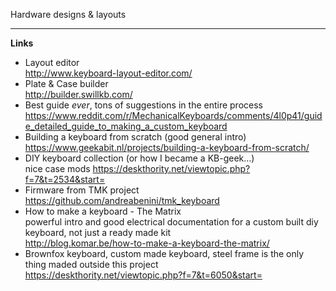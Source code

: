 Hardware designs & layouts

---
**Links**
- Layout editor<br>
  http://www.keyboard-layout-editor.com/
- Plate & Case builder<br>
  http://builder.swillkb.com/
- Best guide *ever*, tons of suggestions in the entire process<br>
  https://www.reddit.com/r/MechanicalKeyboards/comments/4l0p41/guide_detailed_guide_to_making_a_custom_keyboard
- Building a keyboard from scratch (good general intro)<br>
  https://www.geekabit.nl/projects/building-a-keyboard-from-scratch/
- DIY keyboard collection (or how I became a KB-geek...)<br>
  nice case mods https://deskthority.net/viewtopic.php?f=7&t=2534&start=
- Firmware from TMK project<br>
  https://github.com/andreabenini/tmk_keyboard
- How to make a keyboard - The Matrix<br>
  powerful intro and good electrical documentation for a custom built diy keyboard, not just a ready made kit<br>
  http://blog.komar.be/how-to-make-a-keyboard-the-matrix/
- Brownfox keyboard, custom made keyboard, steel frame is the only thing maded outside this project<br>
  https://deskthority.net/viewtopic.php?f=7&t=6050&start=
